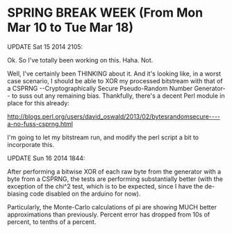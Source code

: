 SPRING BREAK WEEK (From Mon Mar 10 to Tue Mar 18)
=================================================

UPDATE Sat 15 2014 2105:

Ok. So I've totally been working on this. Haha. Not. 

Well, I've certainly been THINKING about it. And it's looking like, in a 
worst case scenario, I should be able to XOR my processed bitstream with that 
of a CSPRNG --Cryptographically Secure Pseudo-Random Number Generator-- to 
suss out any remaining bias. Thankfully, there's a decent Perl module in 
place for this already:

http://blogs.perl.org/users/david_oswald/2013/02/bytesrandomsecure----a-no-fuss-csprng.html

I'm going to let my bitstream run, and modify the perl script a bit to 
incorporate this.

UPDATE Sun 16 2014 1844:

After performing a bitwise XOR of each raw byte from the generator with a 
byte from a CSPRNG, the tests are performing substantially better (with the 
exception of the chi^2 test, which is to be expected, since I have the 
de-biasing code disabled on the arduino for now).

Particularly, the Monte-Carlo calculations of pi are showing MUCH better 
approximations than previously. Percent error has dropped from 10s of percent, 
to tenths of a percent.
